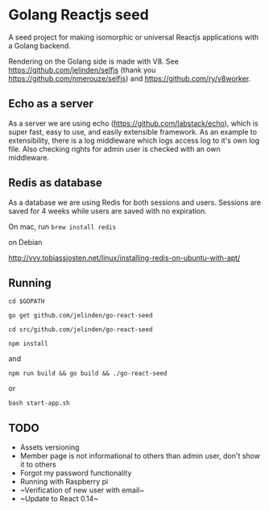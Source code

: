# Golang Reactjs seed

A seed project for making isomorphic or universal Reactjs applications with a Golang backend.

Rendering on the Golang side is made with V8. See https://github.com/jelinden/selfjs (thank you https://github.com/nmerouze/selfjs) and https://github.com/ry/v8worker.

## Echo as a server

As a server we are using echo (https://github.com/labstack/echo), which is super fast, easy to use, and easily extensible framework. As an example to extensibility, there is a log middleware which logs access log to it's own log file. Also checking rights for admin user is checked with an own middleware.

## Redis as database

As a database we are using Redis for both sessions and users. Sessions are saved for 4 weeks while users are saved with no expiration.

On mac, run
```brew install redis```

on Debian

http://vvv.tobiassjosten.net/linux/installing-redis-on-ubuntu-with-apt/

## Running

```cd $GOPATH```

```go get github.com/jelinden/go-react-seed```

```cd src/github.com/jelinden/go-react-seed```

```npm install```

and

```npm run build && go build && ./go-react-seed```

or

```bash start-app.sh```

## TODO

* Assets versioning
* Member page is not informational to others than admin user, don't show it to others
* Forgot my password functionality
* Running with Raspberry pi
* ~Verification of new user with email~
* ~Update to React 0.14~
